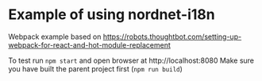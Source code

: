 #  Example of using nordnet-i18n

Webpack example based on https://robots.thoughtbot.com/setting-up-webpack-for-react-and-hot-module-replacement

To test run `npm start` and open browser at http://localhost:8080
Make sure you have built the parent project first (`npm run build`)
